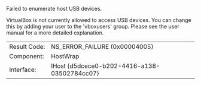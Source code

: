 Failed to enumerate host USB devices.

VirtualBox is not currently allowed to access USB devices. You can change this by adding your user to the 'vboxusers' group. Please see the user manual for a more detailed explanation.

|   |   |
|---|---|
|Result Code:|NS_ERROR_FAILURE (0x00004005)|
|Component:|HostWrap|
|Interface:|IHost {d5dcece0-b202-4416-a138-03502784cc07}|

